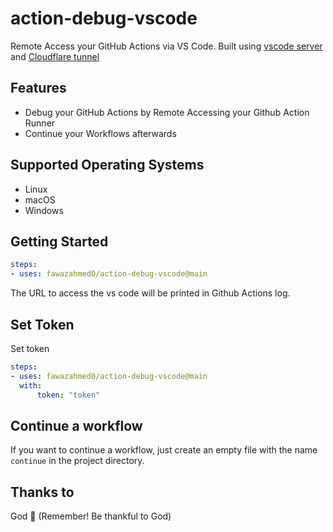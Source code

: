# action-debug-vscode
Remote Access your GitHub Actions via VS Code.
Built using [vscode server](https://code.visualstudio.com/docs/remote/vscode-server) and [Cloudflare tunnel](https://developers.cloudflare.com/cloudflare-one/connections/connect-networks/do-more-with-tunnels/trycloudflare/)

## Features

- Debug your GitHub Actions by Remote Accessing your Github Action Runner
- Continue your Workflows afterwards


## Supported Operating Systems

- Linux
- macOS
- Windows


## Getting Started

```yaml
steps:
- uses: fawazahmed0/action-debug-vscode@main
```

The URL to access the vs code will be printed in Github Actions log.

## Set Token

Set token

```yaml
steps:
- uses: fawazahmed0/action-debug-vscode@main
  with:
      token: "token"
```


## Continue a workflow

If you want to continue a workflow, just create an empty file with the name `continue` in the project directory.

## Thanks to

God 🙏 (Remember! Be thankful to God)
